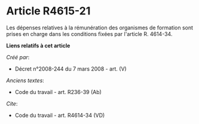 # Article R4615-21

Les dépenses relatives à la rémunération des organismes de formation sont prises en charge dans les conditions fixées par
l'article R. 4614-34.

**Liens relatifs à cet article**

_Créé par_:

  - Décret n°2008-244 du 7 mars 2008 - art. (V)

_Anciens textes_:

  - Code du travail - art. R236-39 (Ab)

_Cite_:

  - Code du travail - art. R4614-34 (VD)
